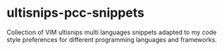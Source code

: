 # ultisnips-pcc-snippets
Collection of VIM ultisnips multi languages snippets adapted to my code style preferences for different programming languages and frameworks.
